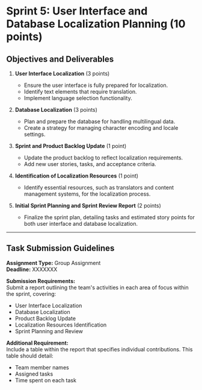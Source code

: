 # Sprint 5: User Interface and Database Localization Planning (10 points)

## Objectives and Deliverables

1. **User Interface Localization** (3 points)  
   - Ensure the user interface is fully prepared for localization.
   - Identify text elements that require translation.
   - Implement language selection functionality.

2. **Database Localization** (3 points)  
   - Plan and prepare the database for handling multilingual data.
   - Create a strategy for managing character encoding and locale settings.

3. **Sprint and Product Backlog Update** (1 point)  
   - Update the product backlog to reflect localization requirements.
   - Add new user stories, tasks, and acceptance criteria.

4. **Identification of Localization Resources** (1 point)  
   - Identify essential resources, such as translators and content management systems, for the localization process.

5. **Initial Sprint Planning and Sprint Review Report** (2 points)  
   - Finalize the sprint plan, detailing tasks and estimated story points for both user interface and database localization.

---

## Task Submission Guidelines

**Assignment Type:** Group Assignment  
**Deadline:** XXXXXXX  

**Submission Requirements:**  
Submit a report outlining the team's activities in each area of focus within the sprint, covering:

- User Interface Localization
- Database Localization
- Product Backlog Update
- Localization Resources Identification
- Sprint Planning and Review

**Additional Requirement:**  
Include a table within the report that specifies individual contributions. This table should detail:
- Team member names
- Assigned tasks
- Time spent on each task

